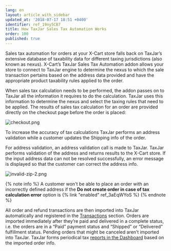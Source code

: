 ```yaml
---
lang: en
layout: article_with_sidebar
updated_at: '2018-07-17 18:51 +0400'
identifier: ref_19ny5CB7
title: How TaxJar Sales Tax Automation Works
order: 100
published: true
---
```

Sales tax automation for orders at your X-Cart store falls back on TaxJar’s extensive database of taxability data for different taxing jurisdictions (also known as nexus). X-Cart’s TaxJar Sales Tax Automation addon allows your store to connect to TaxJar engine to determine the nexus to which the sale transaction pertains based on the address data provided and have the appropriate product taxability rules applied to the order. 

When sales tax calculation needs to be performed, the addon passes on to TaxJar all the information it requires to do the calculation. TaxJar uses this information to determine the nexus and select the taxing rules that need to be applied. The results of sales tax calculation for an order are provided directly on the checkout page before the order is placed:

![checkout.png]({{site.baseurl}}/attachments/ref_19ny5CB7/checkout.png)

To increase the accuracy of tax calculations TaxJar performs an address validation while a customer updates the Shipping info of the order. 

For address validation, an address validation call is made to TaxJar. TaxJar performs validation of the address and returns results to the X-Cart store. If the input address data can not be resolved successfully, an error message is displayed so that the customer can correct the address info.

![invalid-zip-2.png]({{site.baseurl}}/attachments/ref_19ny5CB7/invalid-zip-2.png)

{% note info %}
A customer won't be able to place an order with an incorrectly defined address if the **Do not create order in case of tax calculation error** option is {% link "enabled" ref_3aEqWYoS %}
{% endnote %}

All order and refund transactions are then imported into TaxJar automatically and registered in the [Transactions](https://app.taxjar.com/transactions "How TaxJar Sales Tax Automation works") section. Orders are imported immediately after they’re paid and delivered in a complete status, i.e. the orders are in a “Paid” payment status and “Shipped” or “Delivered” fulfillment status. Pending orders that might be canceled aren’t imported into TaxJar. TaxJar forms periodical tax [reports in the Dashboard](https://app.taxjar.com/dashboard "How TaxJar Sales Tax Automation works") based on the imported order info.
